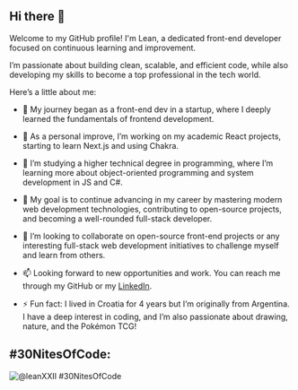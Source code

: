 ## Hi there 👋

Welcome to my GitHub profile! I'm Lean, a dedicated front-end developer focused on continuous learning and improvement.

I’m passionate about building clean, scalable, and efficient code, while also developing my skills to become a top professional in the tech world.

Here’s a little about me:

- 🔭 My journey began as a front-end dev in a startup, where I deeply learned the fundamentals of frontend development.
- 🚀 As a personal improve, I’m working on my academic React projects, starting to learn Next.js and using Chakra.

- 🌱 I’m studying a higher technical degree in programming, where I’m learning more about object-oriented programming and system development in JS and C#.
- 👾 My goal is to continue advancing in my career by mastering modern web development technologies, contributing to open-source projects, and becoming a well-rounded full-stack developer.

- 👯 I’m looking to collaborate on open-source front-end projects or any interesting full-stack web development initiatives to challenge myself and learn from others.
- 📫 Looking forward to new opportunities and work. You can reach me through my GitHub or my [LinkedIn](https://www.linkedin.com/in/leanbilokapic/).

- ⚡ Fun fact: I lived in Croatia for 4 years but I’m originally from Argentina. I have a deep interest in coding, and I’m also passionate about drawing, nature, and the Pokémon TCG!

## #30NitesOfCode:
  ![@leanXXII #30NitesOfCode](https://www.codedex.io/api/petStatus?user=leanXXII)
